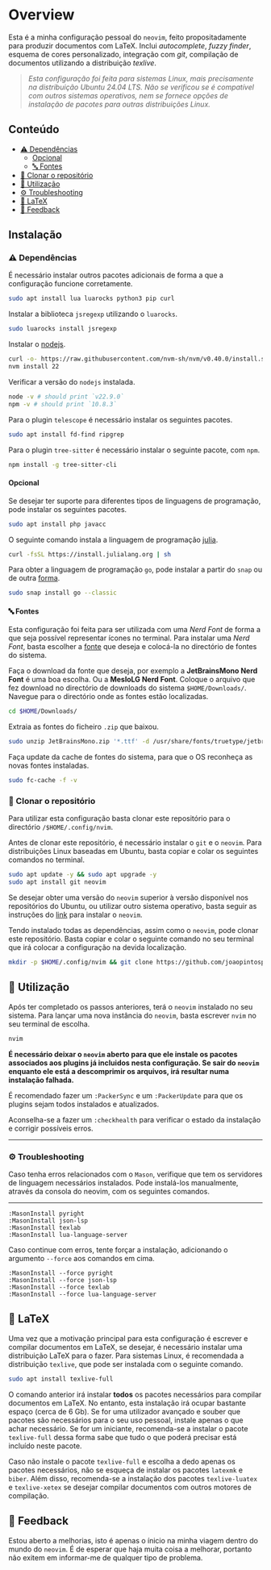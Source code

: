 # Overview

Esta é a minha configuração pessoal do `neovim`, feito propositadamente para produzir documentos com LaTeX.
Inclui *autocomplete*, *fuzzy finder*, esquema de cores personalizado, integração com *git*, compilação de documentos utilizando a distribuição *texlive*.

> *Esta configuração foi feita para sistemas Linux, mais precisamente na distribuição Ubuntu 24.04 LTS. Não se verificou se é compatível com outros sistemas operativos, nem se fornece opções de instalação de pacotes para outras distribuições Linux.*

## Conteúdo 
- [⚠️ Dependências](#️-dependências)
  - [Opcional](#opcional)
  - [🔤 Fontes](#-fontes)
- [📌 Clonar o repositório](#-clonar-o-repositório)
- [🚀 Utilização](#-utilização)
- [⚙️ Troubleshooting](#️-troubleshooting)
- [📝 LaTeX](#-latex)
- [💭 Feedback](#-feedback)

## Instalação

### ⚠️ Dependências

É necessário instalar outros pacotes adicionais de forma a que a configuração funcione corretamente. 

```bash
sudo apt install lua luarocks python3 pip curl
```

Instalar a biblioteca `jsregexp` utilizando o `luarocks`.

```bash
sudo luarocks install jsregexp
```

Instalar o [nodejs](https://nodejs.org/en).

```bash
curl -o- https://raw.githubusercontent.com/nvm-sh/nvm/v0.40.0/install.sh | bash
nvm install 22
```

Verificar a versão do `nodejs` instalada.

```bash
node -v # should print `v22.9.0`
npm -v # should print `10.8.3`
```
Para o plugin `telescope` é necessário instalar os seguintes pacotes.

```bash
sudo apt install fd-find ripgrep
```

Para o plugin `tree-sitter` é necessário instalar o seguinte pacote, com `npm`.

```bash
npm install -g tree-sitter-cli
```

#### Opcional

Se desejar ter suporte para diferentes tipos de linguagens de programação, pode instalar os seguintes pacotes.

```bash
sudo apt install php javacc
```
O seguinte comando instala a linguagem de programação [julia](https://julialang.org/downloads/).

```bash
curl -fsSL https://install.julialang.org | sh
```

Para obter a linguagem de programação `go`, pode instalar a partir do `snap` ou de outra [forma](https://go.dev/dl/).

```bash
sudo snap install go --classic
```

#### 🔤 Fontes

Esta configuração foi feita para ser utilizada com uma *Nerd Font* de forma a que seja possível representar ícones no terminal. 
Para instalar uma *Nerd Font*, basta escolher a [fonte](https://www.nerdfonts.com/font-downloads) que deseja e colocá-la no directório de fontes do sistema.

Faça o download da fonte que deseja, por exemplo a **JetBrainsMono Nerd Font** é uma boa escolha. Ou a **MesloLG Nerd Font**. Coloque o arquivo que fez download no directório de downloads do sistema `$HOME/Downloads/`.
Navegue para o directório onde as fontes estão localizadas.

```bash
cd $HOME/Downloads/
```

Extraia as fontes do ficheiro `.zip` que baixou.

```bash
sudo unzip JetBrainsMono.zip '*.ttf' -d /usr/share/fonts/truetype/jetbrainsmono/
```

Faça update da cache de fontes do sistema, para que o OS reconheça as novas fontes instaladas.

```bash
sudo fc-cache -f -v
```

### 📌 Clonar o repositório
Para utilizar esta configuração basta clonar este repositório para o directório `/$HOME/.config/nvim`.

Antes de clonar este repositório, é necessário instalar o `git` e o `neovim`. Para distribuições Linux baseadas em Ubuntu, basta copiar e colar os seguintes comandos no terminal.

```bash
sudo apt update -y && sudo apt upgrade -y
sudo apt install git neovim
```

Se desejar obter uma versão do `neovim` superior à versão disponível nos repositórios do Ubuntu, ou utilizar outro sistema operativo, basta seguir as instruções do [link](https://github.com/`neovim`/`neovim`/blob/master/INSTALL.md) para instalar o `neovim`.

Tendo instalado todas as dependências, assim como o `neovim`, pode clonar este repositório. Basta copiar e colar o seguinte comando no seu terminal que irá colocar a configuração na devida localização.

```bash
mkdir -p $HOME/.config/nvim && git clone https://github.com/joaopintosp/neovim-config $HOME/.config/nvim
```

## 🚀 Utilização

Após ter completado os passos anteriores, terá o `neovim` instalado no seu sistema. Para lançar uma nova instância do `neovim`, basta escrever `nvim` no seu terminal de escolha.

```bash
nvim
```

**É necessário deixar o `neovim` aberto para que ele instale os pacotes associados aos plugins já incluidos nesta configuração. Se sair do `neovim` enquanto ele está a descomprimir os arquivos, irá resultar numa instalação falhada.**

É recomendado fazer um `:PackerSync` e um `:PackerUpdate` para que os plugins sejam todos instalados e atualizados.

Aconselha-se a fazer um `:checkhealth` para verificar o estado da instalação e corrigir possíveis erros.

---

### ⚙️ Troubleshooting

Caso tenha erros relacionados com o `Mason`, verifique que tem os servidores de linguagem necessários instalados. Pode instalá-los manualmente, através da consola do neovim, com os seguintes comandos.

---
```nvim
:MasonInstall pyright
:MasonInstall json-lsp
:MasonInstall texlab
:MasonInstall lua-language-server
```

Caso continue com erros, tente forçar a instalação, adicionando o argumento `--force` aos comandos em cima.

```nvim
:MasonInstall --force pyright
:MasonInstall --force json-lsp
:MasonInstall --force texlab
:MasonInstall --force lua-language-server
```

## 📝 LaTeX 

Uma vez que a motivação principal para esta configuração é escrever e compilar documentos em LaTeX, se desejar, é necessário instalar uma distribuição LaTeX para o fazer. 
Para sistemas Linux, é recomendada a distribuição `texlive`, que pode ser instalada com o seguinte comando.
```bash
sudo apt install texlive-full
```

O comando anterior irá instalar **todos** os pacotes necessários para compilar documentos em LaTeX. No entanto, esta instalação irá ocupar bastante espaço (cerca de 6 Gb). Se for uma utilizador avançado e souber que pacotes são necessários para o seu uso pessoal, instale apenas o que achar necessário. Se for um iniciante, recomenda-se a instalar o pacote `texlive-full` dessa forma sabe que tudo o que poderá precisar está incluído neste pacote.

Caso não instale o pacote `texlive-full` e escolha a dedo apenas os pacotes necessários, não se esqueça de instalar os pacotes `latexmk` e `biber`. Além disso, recomenda-se a instalação dos pacotes `texlive-luatex` e `texlive-xetex` se desejar compilar documentos com outros motores de compilação.

## 💭 Feedback

Estou aberto a melhorias, isto é apenas o ínicio na minha viagem dentro do mundo do `neovim`. É de esperar que haja muita coisa a melhorar, portanto não exitem em informar-me de qualquer tipo de problema.

